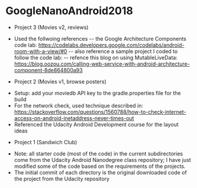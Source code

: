 # GoogleNanoAndroid2018

* Project 3 (Movies v2, reviews)
- Used the follwoing references
  -- the Google Architecture Components code lab: https://codelabs.developers.google.com/codelabs/android-room-with-a-view/#0
  -- also reference a sample project I coded to follow the code lab: 
  -- refence this blog on using MutableLiveData: https://blog.oozou.com/calling-web-service-with-android-architecture-component-8de864800a93

* Project 2 (Movies v1, browse posters)
- Setup: add your moviedb API key to the gradle.properties file for the build
- For the network check, used technique described in: https://stackoverflow.com/questions/1560788/how-to-check-internet-access-on-android-inetaddress-never-times-out
- Referenced the Udacity Android Development course for the layout ideas


* Project 1 (Sandwich Club)
- Note: all starter code (most of the code) in the current subdirectories come from the Udacity Android Nanodegree class repository; I have just modified some of the code based on the requirements of the projects.
- The initial commit of each directory is the original downloaded code of the project from the Udacity repository
